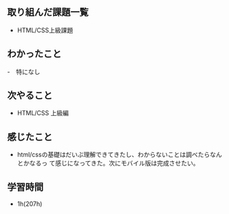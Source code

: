 ## 取り組んだ課題一覧
- HTML/CSS上級課題
## わかったこと
-　特になし
## 次やること
- HTML/CSS 上級編
## 感じたこと
- html/cssの基礎はだいぶ理解できてきたし、わからないことは調べたらなんとかなるっ
て感じになってきた。次にモバイル版は完成させたい。
## 学習時間
- 1h(207h)
